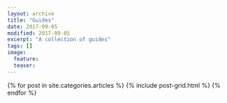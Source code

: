 ```yaml
---
layout: archive
title: "Guides"
date: 2017-09-05
modified: 2017-09-05
excerpt: "A collection of guides"
tags: []
image:
  feature:
  teaser:
---
```


<div class="tiles">
{% for post in site.categories.articles %}
  {% include post-grid.html %}
{% endfor %}
</div><!-- /.tiles -->
